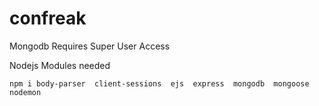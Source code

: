 # confreak

Mongodb Requires Super User Access

Nodejs Modules needed
```
npm i body-parser  client-sessions  ejs  express  mongodb  mongoose  nodemon
```
